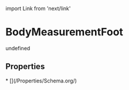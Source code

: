 import Link from 'next/link'
# BodyMeasurementFoot

undefined

## Properties

<Grid>
* [](/Properties/Schema.org/)

</Grid>


